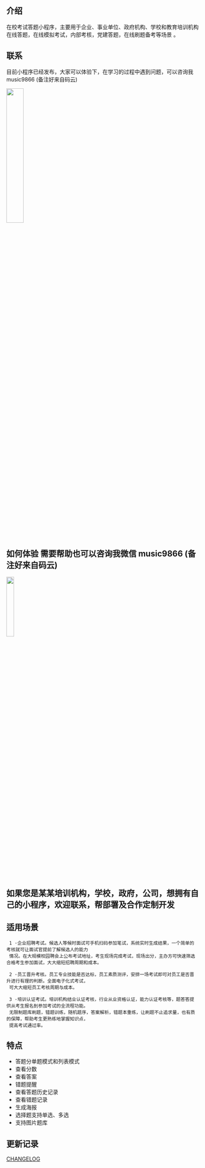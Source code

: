 ## 介绍
 在校考试答题小程序，主要用于企业、事业单位、政府机构、学校和教育培训机构在线答题，在线模拟考试，内部考核，党建答题，在线刷题备考等场景 。


## 联系

目前小程序已经发布，大家可以体验下，在学习的过程中遇到问题，可以咨询我 music9866 (备注好来自码云)

<img src = "https://images.gitee.com/uploads/images/2020/0726/161524_56919255_1947212.jpeg" width = "30%">


## 如何体验  需要帮助也可以咨询我微信 music9866 (备注好来自码云)

<img src = "https://images.gitee.com/uploads/images/2021/0418/080852_b75b96c6_1947212.jpeg" width = "20%">


##  如果您是某某培训机构，学校，政府，公司，想拥有自己的小程序，欢迎联系，帮部署及合作定制开发

## 适用场景
     1 ·企业招聘考试。候选人等候时面试可手机扫码参加笔试，系统实时生成结果，一个简单的考核就可让面试官提前了解候选人的能力
     情况。在大规模校园聘会上公布考试地址，考生现场完成考试，现场出分，主办方可快速筛选合格考生参加面试，大大缩短招聘周期和成本。

     2 ·员工晋升考核。员工专业技能是否达标，员工素质测评，安排一场考试即可对员工是否晋升进行有理的判断。全面电子化式考试，
     可大大缩短员工考核周期与成本。

     3 ·培训认证考试。培训机构结业认证考核，行业从业资格认证，能力认证考核等，题答答提供从考生报名到参加考试的全流程功能。
     无限制题库刷题，错题训练，随机题序，答案解析，错题本重练，让刷题不止追求量，也有质的保障，帮助考生更熟练地掌握知识点，
     提高考试通过率。

## 特点
+ 答题分单题模式和列表模式
+ 查看分数
+ 查看答案
+ 错题提醒
+ 查看答题历史记录
+ 查看错题记录
+ 生成海报
+ 选择题支持单选、多选
+ 支持图片题库

## 更新记录

[CHANGELOG](./CHANGELOG.md)
 
